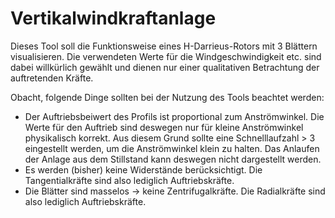 # Vertikalwindkraftanlage
 
Dieses Tool soll die Funktionsweise eines H-Darrieus-Rotors mit 3 Blättern visualisieren. Die verwendeten Werte für die Windgeschwindigkeit etc. sind dabei willkürlich gewählt und dienen nur einer qualitativen Betrachtung der auftretenden Kräfte.

Obacht, folgende Dinge sollten bei der Nutzung des Tools beachtet werden:

  + Der Auftriebsbeiwert des Profils ist proportional zum Anströmwinkel. Die Werte für den Auftrieb sind deswegen nur für kleine Anströmwinkel physikalisch korrekt.
    Aus diesem Grund sollte eine Schnelllaufzahl > 3 eingestellt werden, um die Anströmwinkel klein zu halten. Das Anlaufen der Anlage aus dem Stillstand kann deswegen
    nicht dargestellt werden.
  + Es werden (bisher) keine Widerstände berücksichtigt. Die Tangentialkräfte sind also lediglich Auftriebskräfte.
  + Die Blätter sind masselos -> keine Zentrifugalkräfte. Die Radialkräfte sind also lediglich Auftriebskräfte.
